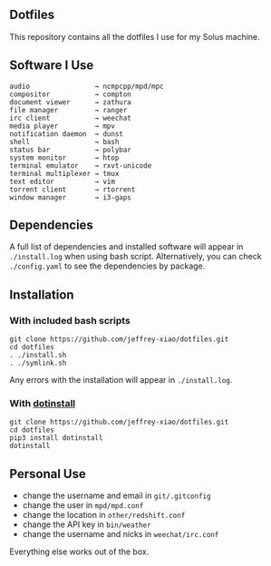 ## Dotfiles
This repository contains all the dotfiles I use for my Solus machine.


## Software I Use
```
audio                → ncmpcpp/mpd/mpc
compositor           → compton
document viewer      → zathura
file manager         → ranger
irc client           → weechat
media player         → mpv
notification daemon  → dunst
shell                → bash
status bar           → polybar
system monitor       → htop
terminal emulator    → rxvt-unicode
terminal multiplexer → tmux
text editor          → vim
torrent client       → rtorrent
window manager       → i3-gaps
```


## Dependencies
A full list of dependencies and installed software will appear in `./install.log` when using bash
script. Alternatively, you can check `./config.yaml` to see the dependencies by package.


## Installation

### With included bash scripts
~~~
git clone https://github.com/jeffrey-xiao/dotfiles.git
cd dotfiles
. ./install.sh
. ./symlink.sh
~~~
Any errors with the installation will appear in `./install.log`.

### With [dotinstall](https://github.com/jeffrey-xiao/dotinstall)
~~~
git clone https://github.com/jeffrey-xiao/dotfiles.git
cd dotfiles
pip3 install dotinstall
dotinstall
~~~


## Personal Use
 - change the username and email in `git/.gitconfig`
 - change the user in `mpd/mpd.conf`
 - change the location in `other/redshift.conf`
 - change the API key in `bin/weather`
 - change the username and nicks in `weechat/irc.conf`

Everything else works out of the box.
